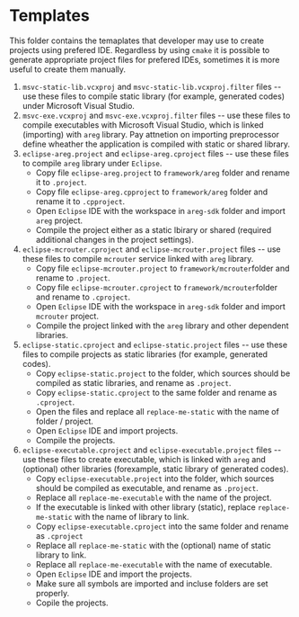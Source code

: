 # Templates

This folder contains the temaplates that developer may use to create projects using prefered IDE. Regardless by using `cmake` it is possible to generate appropriate project files for prefered IDEs, sometimes it is more useful to create them manually.

1. `msvc-static-lib.vcxproj` and `msvc-static-lib.vcxproj.filter` files -- use these files to compile static library (for example, generated codes) under Microsoft Visual Studio.
2. `msvc-exe.vcxproj` and `msvc-exe.vcxproj.filter` files -- use these files to compile executables with Microsoft Visual Studio, which is linked (importing) with `areg` library. Pay attnetion on importing preprocessor define wheather the application is compiled with static or shared library.
3. `eclipse-areg.project` and `eclipse-areg.cproject` files -- use these files to compile `areg` library under `Eclipse`.
    * Copy file `eclipse-areg.project` to `framework/areg` folder and rename it to `.project`.
    * Copy file `eclipse-areg.cpproject` to `framework/areg` folder and rename it to `.cpproject`.
    * Open `Eclipse` IDE with the workspace in `areg-sdk` folder and import `areg` project.
    * Compile the project either as a static lbirary or shared (required additional changes in the project settings).
4. `eclipse-mcrouter.cproject` and `eclipse-mcrouter.project` files -- use these files to compile `mcrouter` service linked with `areg` library.
    * Copy file `eclipse-mcrouter.project` to `framework/mcrouter`folder and rename to `.project`.
    * Copy file `eclipse-mcrouter.cproject` to `framework/mcrouter`folder and rename to `.cproject`.
    * Open `Eclipse` IDE with the workspace in `areg-sdk` folder and import `mcrouter` project.
    * Compile the project linked with the `areg` library and other dependent libraries.
5. `eclipse-static.cproject` and `eclipse-static.project` files -- use these files to compile projects as static libraries (for example, generated codes).
    * Copy `eclipse-static.project` to the folder, which sources should be compiled as static libraries, and rename as `.project`.
    * Copy `eclipse-static.cproject` to the same folder and rename as `.cproject`.
    * Open the files and replace all `replace-me-static` with the name of folder / project.
    * Open `Eclipse` IDE and import projects.
    * Compile the projects.
6. `eclipse-executable.cproject` and `eclipse-executable.project` files -- use these files to create executable, which is linked with `areg` and (optional) other libraries (forexample, static library of generated codes).
    * Copy `eclipse-executable.project` into the folder, which sources should be compiled as executable, and rename as `.project`.
    * Replace all `replace-me-executable` with the name of the project. 
    * If the executable is linked with other library (static), replace `replace-me-static` with the name of library to link.
    * Copy `eclipse-executable.cproject` into the same folder and rename as `.cproject`
    * Replace all `replace-me-static` with the (optional) name of static library to link.
    * Replace all `replace-me-executable` with the name of executable.
    * Open `Eclipse` IDE and import the projects.
    * Make sure all symbols are imported and incluse folders are set properly.
    * Copile the projects.
